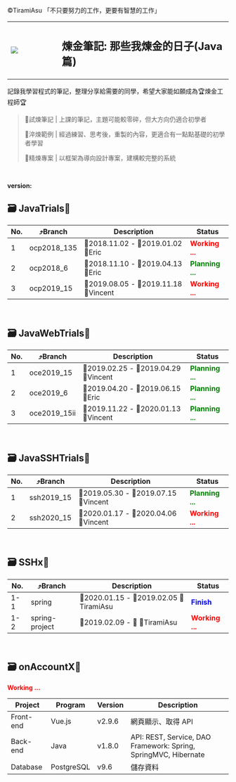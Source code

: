 &copy;TiramiAsu 「不只要努力的工作，更要有智慧的工作」

<table>
    <td style="border:0px;width:100px;">
        <img style="size:50%;" src="https://avatars0.githubusercontent.com/u/46002098?s=460&amp;v=4"/></td>
    <td style="border:0px;"><h2>煉金筆記: 那些我煉金的日子(Java篇)</h2></td>
</table>

記錄我學習程式的筆記，整理分享給需要的同學，希望大家能如願成為:trophy:煉金工程師:trophy:

> :3rd_place_medal:試煉筆記 | 上課的筆記，主題可能較零碎，但大方向仍適合初學者
>
> :2nd_place_medal:淬煉範例 | 經過練習、思考後，重製的內容，更適合有一點點基礎的初學者學習
>
> :1st_place_medal:精煉專案 | 以框架為導向設計專案，建構較完整的系統

<br>

**version:** 

## :card_file_box: JavaTrials:3rd_place_medal:

| No.  | :arrow_heading_up:Branch | Description                                      | Status                                  |
| ---- | ------------------------ | ------------------------------------------------ | --------------------------------------- |
| 1    | ocp2018_135              | :date:2018.11.02 - :date:2019.01.02 :boy:Eric    | <b style="color:red">Working ...</b>    |
| 2    | ocp2018_6                | :date:2018.11.10 - :date:2019.04.13 :boy:Eric    | <b style="color:green">Planning ...</b> |
| 3    | ocp2019_15               | :date:2019.08.05 - :date:2019.11.18 :boy:Vincent | <b style="color:red">Working ...</b>    |

<br>

## :card_file_box: JavaWebTrial​s:3rd_place_medal:

| No.  | :arrow_heading_up:Branch | Description                                      | Status                                  |
| ---- | ------------------------ | ------------------------------------------------ | --------------------------------------- |
| 1    | oce2019_15               | :date:2019.02.25 - :date:2019.04.29 :boy:Vincent | <b style="color:green">Planning ...</b> |
| 2    | oce2019_6                | :date:2019.04.20 - :date:2019.06.15 :boy:Eric    | <b style="color:green">Planning ...</b> |
| 3    | oce2019_15ii             | :date:2019.11.22 - :date:2020.01.13 :boy:Vincent | <b style="color:green">Planning ...</b> |

<br>

## :card_file_box: JavaSSHTrial​s:3rd_place_medal:

| No.  | :arrow_heading_up:Branch | Description                                      | Status                                  |
| ---- | ------------------------ | ------------------------------------------------ | --------------------------------------- |
| 1    | ssh2019_15               | :date:2019.05.30 - :date:2019.07.15 :boy:Vincent | <b style="color:green">Planning ...</b> |
| 2    | ssh2020_15               | :date:2020.01.17 - :date:2020.04.06 :boy:Vincent | <b style="color:red">Working ...</b>    |

<br>

## :card_file_box: SSHx:2nd_place_medal:

| No.  | :arrow_heading_up:Branch | Description                                        | Status                               |
| ---- | ------------------------ | -------------------------------------------------- | ------------------------------------ |
| 1-1  | spring                   | :date:2020.01.15 - :date:2019.02.05 :boy:TiramiAsu | <b style="color:blue">Finish</b>     |
| 1-2  | spring-project           | :date:2019.02.09 - :date: :boy:TiramiAsu           | <b style="color:red">Working ...</b> |

<br>

## :card_file_box: onAccountX:1st_place_medal:

<b style="color:red">Working ...</b>

| Project   | Program    | Version | Description                                                  |
| --------- | ---------- | ------- | ------------------------------------------------------------ |
| Front-end | Vue.js     | v2.9.6  | 網頁顯示、取得 API                                           |
| Back-end  | Java       | v1.8.0  | API: REST, Service, DAO<br />Framework: Spring, SpringMVC, Hibernate |
| Database  | PostgreSQL | v9.6    | 儲存資料                                                     |

<br>